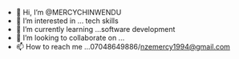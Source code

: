 - 👋 Hi, I’m @MERCYCHINWENDU
- 👀 I’m interested in ... tech skills
- 🌱 I’m currently learning ...software development
- 💞️ I’m looking to collaborate on ...
- 📫 How to reach me ...07048649886/nzemercy1994@gmail.com

<!---
MERCYCHINWENDU/MERCYCHINWENDU is a ✨ special ✨ repository because its `README.md` (this file) appears on your GitHub profile.
You can click the Preview link to take a look at your changes.
--->
